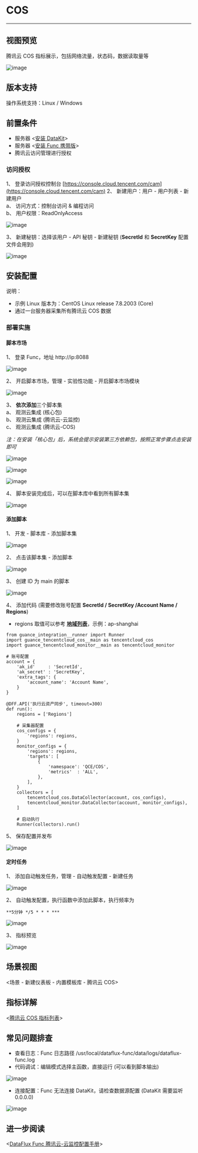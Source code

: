 
# COS
---

## 视图预览

腾讯云 COS 指标展示，包括网络流量，状态码，数据读取量等

![image](imgs/input-tencent-cos-1.png)

## 版本支持

操作系统支持：Linux / Windows

## 前置条件

- 服务器 <[安装 DataKit](../datakit/datakit-install.md)>
- 服务器 <[安装 Func 携带版](../dataflux-func/maintenance-guide-installation)>
- 腾讯云访问管理进行授权

### 访问授权

1、 登录访问授权控制台 [https://console.cloud.tencent.com/cam](https://console.cloud.tencent.com/cam)
2、 新建用户：用户 - 用户列表 - 新建用户  
    a、 访问方式：控制台访问 & 编程访问  
    b、 用户权限：ReadOnlyAccess  

![image](imgs/input-tencent-cos-2.png)

3、 新建秘钥：选择该用户 - API 秘钥 - 新建秘钥 (**SecretId** 和 **SecretKey** 配置文件会用到)

![image](imgs/input-tencent-cos-3.png)

## 安装配置

说明：

- 示例 Linux 版本为：CentOS Linux release 7.8.2003 (Core)
- 通过一台服务器采集所有腾讯云 COS 数据

### 部署实施

#### 脚本市场

1、 登录 Func，地址 http://ip:8088

![image](imgs/input-tencent-cos-4.png)

2、 开启脚本市场，管理 - 实验性功能 - 开启脚本市场模块

![image](imgs/input-tencent-cos-5.png)

3、 **依次添加**三个脚本集  
   a、 观测云集成 (核心包)  
   b、 观测云集成 (腾讯云-云监控)  
   c、 观测云集成 (腾讯云-COS)  

_注：在安装「核心包」后，系统会提示安装第三方依赖包，按照正常步骤点击安装即可_

![image](imgs/input-tencent-cos-6.png)

![image](imgs/input-tencent-cos-7.png)

![image](imgs/input-tencent-cos-8.png)

4、 脚本安装完成后，可以在脚本库中看到所有脚本集

![image](imgs/input-tencent-cos-9.png)

#### 添加脚本

1、 开发 - 脚本库 - 添加脚本集

![image](imgs/input-tencent-cos-10.png)

2、 点击该脚本集 - 添加脚本

![image](imgs/input-tencent-cos-11.png)

3、 创建 ID 为 main 的脚本

![image](imgs/input-tencent-cos-11.png)

4、 添加代码 (需要修改账号配置 **SecretId / SecretKey /Account Name / Regions**)

- regions 取值可以参考 [**地域列表**](https://cloud.tencent.com/document/api/248/30346)，示例：ap-shanghai

```
from guance_integration__runner import Runner
import guance_tencentcloud_cos__main as tencentcloud_cos
import guance_tencentcloud_monitor__main as tencentcloud_monitor

# 账号配置
account = {
    'ak_id'     : 'SecretId',
    'ak_secret' : 'SecretKey',
    'extra_tags': {
        'account_name': 'Account Name',
    }
}

@DFF.API('执行云资产同步', timeout=300)
def run():
    regions = ['Regions']

    # 采集器配置
    cos_configs = {
        'regions': regions,
    }
    monitor_configs = {
        'regions': regions,
        'targets': [
            {
                'namespace': 'QCE/COS',
                'metrics'  : 'ALL',
            },
        ],
    }
    collectors = [
        tencentcloud_cos.DataCollector(account, cos_configs),
        tencentcloud_monitor.DataCollector(account, monitor_configs),
    ]

    # 启动执行
    Runner(collectors).run()
```

5、 保存配置并发布

![image](imgs/input-tencent-cos-13.png)

#### 定时任务

1、 添加自动触发任务，管理 - 自动触发配置 - 新建任务

![image](imgs/input-tencent-cos-14.png)

2、 自动触发配置，执行函数中添加此脚本，执行频率为 

```
**5分钟 */5 * * * ***
```

![image](imgs/input-tencent-cos-15.png)

3、 指标预览

![image](imgs/input-tencent-cos-16.png)

## 场景视图

<场景 - 新建仪表板 - 内置模板库 - 腾讯云 COS>

## 指标详解

<[腾讯云 COS 指标列表](https://cloud.tencent.com/document/product/248/45140)>

## 常见问题排查

- 查看日志：Func 日志路径 /usr/local/dataflux-func/data/logs/dataflux-func.log
- 代码调试：编辑模式选择主函数，直接运行 (可以看到脚本输出)

![image](imgs/input-tencent-cos-17.png)

- 连接配置：Func 无法连接 DataKit，请检查数据源配置 (DataKit 需要监听 0.0.0.0)

![image](imgs/input-tencent-cos-18.png)

## 进一步阅读

<[DataFlux Func 腾讯云-云监控配置手册](../dataflux-func/script-market-guance-aliyun-monitor)>
